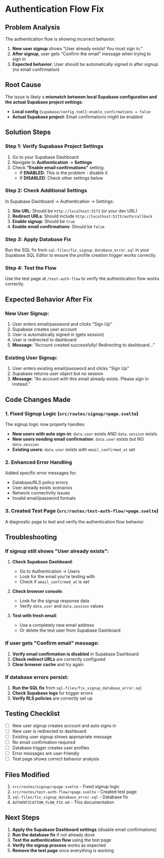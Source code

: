 # Authentication Flow Fix

## Problem Analysis

The authentication flow is showing incorrect behavior:

1. **New user signup** shows "User already exists! You must sign in."
2. **After signup**, user gets "Confirm the email" message when trying to sign in
3. **Expected behavior**: User should be automatically signed in after signup (no email confirmation)

## Root Cause

The issue is likely a **mismatch between local Supabase configuration and the actual Supabase project settings**:

- **Local config** (`supabase/config.toml`): `enable_confirmations = false`
- **Actual Supabase project**: Email confirmations might be enabled

## Solution Steps

### Step 1: Verify Supabase Project Settings

1. Go to your Supabase Dashboard
2. Navigate to **Authentication** → **Settings**
3. Check **"Enable email confirmations"** setting:
   - If **ENABLED**: This is the problem - disable it
   - If **DISABLED**: Check other settings below

### Step 2: Check Additional Settings

In Supabase Dashboard → Authentication → Settings:

1. **Site URL**: Should be `http://localhost:5173` (or your dev URL)
2. **Redirect URLs**: Should include `http://localhost:5173/auth/callback`
3. **Enable signup**: Should be `true`
4. **Enable email confirmations**: Should be `false`

### Step 3: Apply Database Fix

Run the SQL fix from `sql-files/fix_signup_database_error.sql` in your Supabase SQL Editor to ensure the profile creation trigger works correctly.

### Step 4: Test the Flow

Use the test page at `/test-auth-flow` to verify the authentication flow works correctly.

## Expected Behavior After Fix

### New User Signup:

1. User enters email/password and clicks "Sign Up"
2. Supabase creates user account
3. User is automatically signed in (gets session)
4. User is redirected to dashboard
5. **Message**: "Account created successfully! Redirecting to dashboard..."

### Existing User Signup:

1. User enters existing email/password and clicks "Sign Up"
2. Supabase returns user object but no session
3. **Message**: "An account with this email already exists. Please sign in instead."

## Code Changes Made

### 1. Fixed Signup Logic (`src/routes/signup/+page.svelte`)

The signup logic now properly handles:

- **New users with auto sign-in**: `data.user` exists AND `data.session` exists
- **New users needing email confirmation**: `data.user` exists but NO `data.session`
- **Existing users**: `data.user` exists with `email_confirmed_at` set

### 2. Enhanced Error Handling

Added specific error messages for:

- Database/RLS policy errors
- User already exists scenarios
- Network connectivity issues
- Invalid email/password formats

### 3. Created Test Page (`src/routes/test-auth-flow/+page.svelte`)

A diagnostic page to test and verify the authentication flow behavior.

## Troubleshooting

### If signup still shows "User already exists":

1. **Check Supabase Dashboard**:

   - Go to Authentication → Users
   - Look for the email you're testing with
   - Check if `email_confirmed_at` is set

2. **Check browser console**:

   - Look for the signup response data
   - Verify `data.user` and `data.session` values

3. **Test with fresh email**:
   - Use a completely new email address
   - Or delete the test user from Supabase Dashboard

### If user gets "Confirm email" message:

1. **Verify email confirmation is disabled** in Supabase Dashboard
2. **Check redirect URLs** are correctly configured
3. **Clear browser cache** and try again

### If database errors persist:

1. **Run the SQL fix** from `sql-files/fix_signup_database_error.sql`
2. **Check Supabase logs** for trigger errors
3. **Verify RLS policies** are correctly set up

## Testing Checklist

- [ ] New user signup creates account and auto signs in
- [ ] New user is redirected to dashboard
- [ ] Existing user signup shows appropriate message
- [ ] No email confirmation required
- [ ] Database trigger creates user profiles
- [ ] Error messages are user-friendly
- [ ] Test page shows correct behavior analysis

## Files Modified

1. `src/routes/signup/+page.svelte` - Fixed signup logic
2. `src/routes/test-auth-flow/+page.svelte` - Created test page
3. `sql-files/fix_signup_database_error.sql` - Database fix
4. `AUTHENTICATION_FLOW_FIX.md` - This documentation

## Next Steps

1. **Apply the Supabase Dashboard settings** (disable email confirmations)
2. **Run the database fix** if not already done
3. **Test the authentication flow** using the test page
4. **Verify the signup process** works as expected
5. **Remove the test page** once everything is working
